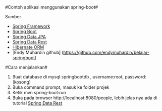 #Contoh aplikasi menggunakan spring-boot#

Sumber 
- [Spring Framework](http://projects.spring.io/spring-framework/)
- [Spring Boot](http://projects.spring.io/spring-boot/)
- [Spring Data JPA](http://projects.spring.io/spring-data-jpa/)
- [Spring Data Rest](http://spring.io/guides/gs/accessing-data-rest/)
- [Hibernate ORM](http://hibernate.org/orm/)
- [Endy Muhardin github] (https://github.com/endymuhardin/belajar-springboot)


#Cara menjalankan#
1. Buat database di mysql springbootdb , username:root, password: (kosong)
2. Buka command prompt, masuk ke folder projek
3. Ketik mvn spring-boot:run
4. Buka pada browser http://localhost:8080/people, lebih jelas nya ada di tutorial [Spring Data Rest](http://spring.io/guides/gs/accessing-data-rest/)